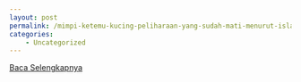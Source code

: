 ```yaml
---
layout: post
permalink: /mimpi-ketemu-kucing-peliharaan-yang-sudah-mati-menurut-islam/
categories:
    - Uncategorized
---
```


[Baca Selengkapnya](/10)